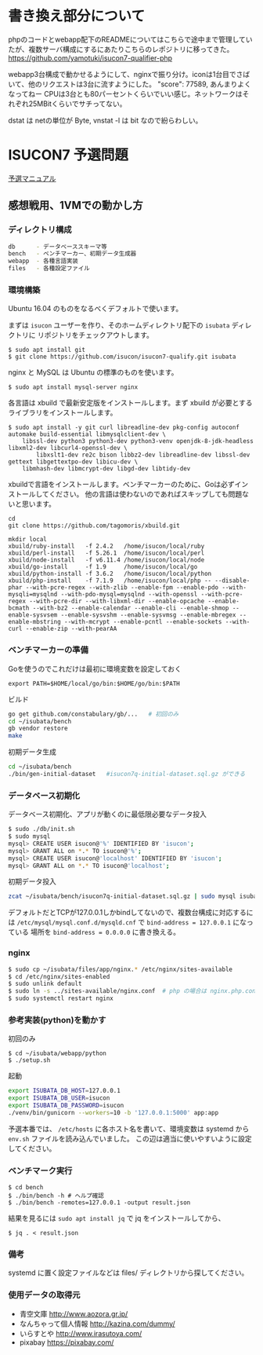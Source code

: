 書き換え部分について
=====
phpのコードとwebapp配下のREADMEについてはこちらで途中まで管理していたが、複数サーバ構成にするにあたりこちらのレポジトリに移ってきた。
https://github.com/yamotuki/isucon7-qualifier-php

webapp3台構成で動かせるようにして、nginxで振り分け。iconは1台目でさばいて、他のリクエストは3台に流すようにした。
 "score": 77589,
あんまりよくなってねー
CPUは3台とも80パーセントくらいでいい感じ。ネットワークはそれぞれ25MBitくらいでサチってない。

dstat は netの単位が Byte, vnstat -l は bit なので紛らわしい。


ISUCON7 予選問題
====

[予選マニュアル](https://gist.github.com/941/8c64842b71995a2d448315e2594f62c2)

## 感想戦用、1VMでの動かし方

### ディレクトリ構成

```sh
db      - データベーススキーマ等
bench   - ベンチマーカー、初期データ生成器
webapp  - 各種言語実装
files   - 各種設定ファイル
```

### 環境構築

Ubuntu 16.04 のものをなるべくデフォルトで使います。

まずは `isucon` ユーザーを作り、そのホームディレクトリ配下の `isubata` ディレクトリに
リポジトリをチェックアウトします。

```console
$ sudo apt install git
$ git clone https://github.com/isucon/isucon7-qualify.git isubata
```

nginx と MySQL は Ubuntu の標準のものを使います。

```
$ sudo apt install mysql-server nginx
```

各言語は xbuild で最新安定版をインストールします。まず xbuild が必要とするライブラリをインストールします。

```
$ sudo apt install -y git curl libreadline-dev pkg-config autoconf automake build-essential libmysqlclient-dev \
	libssl-dev python3 python3-dev python3-venv openjdk-8-jdk-headless libxml2-dev libcurl4-openssl-dev \
        libxslt1-dev re2c bison libbz2-dev libreadline-dev libssl-dev gettext libgettextpo-dev libicu-dev \
	libmhash-dev libmcrypt-dev libgd-dev libtidy-dev
```

xbuildで言語をインストールします。ベンチマーカーのために、Goは必ずインストールしてください。
他の言語は使わないのであればスキップしても問題ないと思います。

```
cd
git clone https://github.com/tagomoris/xbuild.git

mkdir local
xbuild/ruby-install   -f 2.4.2   /home/isucon/local/ruby
xbuild/perl-install   -f 5.26.1  /home/isucon/local/perl
xbuild/node-install   -f v6.11.4 /home/isucon/local/node
xbuild/go-install     -f 1.9     /home/isucon/local/go
xbuild/python-install -f 3.6.2   /home/isucon/local/python
xbuild/php-install    -f 7.1.9   /home/isucon/local/php -- --disable-phar --with-pcre-regex --with-zlib --enable-fpm --enable-pdo --with-mysqli=mysqlnd --with-pdo-mysql=mysqlnd --with-openssl --with-pcre-regex --with-pcre-dir --with-libxml-dir --enable-opcache --enable-bcmath --with-bz2 --enable-calendar --enable-cli --enable-shmop --enable-sysvsem --enable-sysvshm --enable-sysvmsg --enable-mbregex --enable-mbstring --with-mcrypt --enable-pcntl --enable-sockets --with-curl --enable-zip --with-pearAA
```

### ベンチマーカーの準備

Goを使うのでこれだけは最初に環境変数を設定しておく

```
export PATH=$HOME/local/go/bin:$HOME/go/bin:$PATH
```

ビルド

```sh
go get github.com/constabulary/gb/...   # 初回のみ
cd ~/isubata/bench
gb vendor restore
make
```

初期データ生成

```sh
cd ~/isubata/bench
./bin/gen-initial-dataset   #isucon7q-initial-dataset.sql.gz ができる
```

### データベース初期化

データベース初期化、アプリが動くのに最低限必要なデータ投入

```sh
$ sudo ./db/init.sh
$ sudo mysql
mysql> CREATE USER isucon@'%' IDENTIFIED BY 'isucon';
mysql> GRANT ALL on *.* TO isucon@'%';
mysql> CREATE USER isucon@'localhost' IDENTIFIED BY 'isucon';
mysql> GRANT ALL on *.* TO isucon@'localhost';
```

初期データ投入

```sh
zcat ~/isubata/bench/isucon7q-initial-dataset.sql.gz | sudo mysql isubata
```

デフォルトだとTCPが127.0.0.1しかbindしてないので、複数台構成に対応するには
`/etc/mysql/mysql.conf.d/mysqld.cnf` で `bind-address = 127.0.0.1` になっている
場所を `bind-address = 0.0.0.0` に書き換える。


### nginx

```sh
$ sudo cp ~/isubata/files/app/nginx.* /etc/nginx/sites-available
$ cd /etc/nginx/sites-enabled
$ sudo unlink default
$ sudo ln -s ../sites-available/nginx.conf  # php の場合は nginx.php.conf
$ sudo systemctl restart nginx
```


### 参考実装(python)を動かす

初回のみ

```console
$ cd ~/isubata/webapp/python
$ ./setup.sh
```

起動

```sh
export ISUBATA_DB_HOST=127.0.0.1
export ISUBATA_DB_USER=isucon
export ISUBATA_DB_PASSWORD=isucon
./venv/bin/gunicorn --workers=10 -b '127.0.0.1:5000' app:app
```

予選本番では、 `/etc/hosts` に各ホスト名を書いて、環境変数は systemd から `env.sh` ファイルを読み込んでいました。
この辺は適当に使いやすいように設定してください。


### ベンチマーク実行

```console
$ cd bench
$ ./bin/bench -h # ヘルプ確認
$ ./bin/bench -remotes=127.0.0.1 -output result.json
```

結果を見るには `sudo apt install jq` で jq をインストールしてから、

```
$ jq . < result.json
```

### 備考

systemd に置く設定ファイルなどは files/ ディレクトリから探してください。


### 使用データの取得元

- 青空文庫 http://www.aozora.gr.jp/
- なんちゃって個人情報 http://kazina.com/dummy/
- いらすとや http://www.irasutoya.com/
- pixabay https://pixabay.com/
